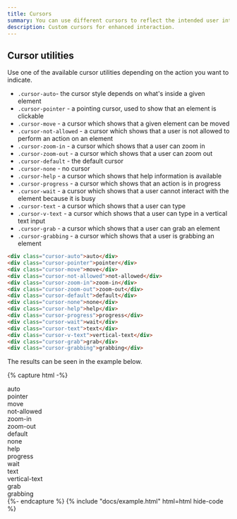 ```yaml
---
title: Cursors
summary: You can use different cursors to reflect the intended user interaction with particular elements of an interface. The cursor will change when a user hovers over a given element to indicate the action which can be performed.
description: Custom cursors for enhanced interaction.
---
```


## Cursor utilities

Use one of the available cursor utilities depending on the action you want to indicate.

- `.cursor-auto`- the cursor style depends on what's inside a given element
- `.cursor-pointer` - a pointing cursor, used to show that an element is clickable
- `.cursor-move` - a cursor which shows that a given element can be moved
- `.cursor-not-allowed` - a cursor which shows that a user is not allowed to perform an action on an element
- `.cursor-zoom-in` - a cursor which shows that a user can zoom in
- `.cursor-zoom-out` - a cursor which shows that a user can zoom out
- `.cursor-default` - the default cursor
- `.cursor-none` - no cursor
- `.cursor-help` - a cursor which shows that help information is available
- `.cursor-progress` - a cursor which shows that an action is in progress
- `.cursor-wait` - a cursor which shows that a user cannot interact with the element because it is busy
- `.cursor-text` - a cursor which shows that a user can type
- `.cursor-v-text` - a cursor which shows that a user can type in a vertical text input
- `.cursor-grab` - a cursor which shows that a user can grab an element
- `.cursor-grabbing` - a cursor which shows that a user is grabbing an element

```html
<div class="cursor-auto">auto</div>
<div class="cursor-pointer">pointer</div>
<div class="cursor-move">move</div>
<div class="cursor-not-allowed">not-allowed</div>
<div class="cursor-zoom-in">zoom-in</div>
<div class="cursor-zoom-out">zoom-out</div>
<div class="cursor-default">default</div>
<div class="cursor-none">none</div>
<div class="cursor-help">help</div>
<div class="cursor-progress">progress</div>
<div class="cursor-wait">wait</div>
<div class="cursor-text">text</div>
<div class="cursor-v-text">vertical-text</div>
<div class="cursor-grab">grab</div>
<div class="cursor-grabbing">grabbing</div>
```

The results can be seen in the example below.

{% capture html -%}
<div class="row g-4 row-cols-4">
	<div><div class="cursor-auto bg-surface-secondary p-3">auto</div></div>
	<div><div class="cursor-pointer bg-surface-secondary p-3">pointer</div></div>
	<div><div class="cursor-move bg-surface-secondary p-3">move</div></div>
	<div><div class="cursor-not-allowed bg-surface-secondary p-3">not-allowed</div></div>
	<div><div class="cursor-zoom-in bg-surface-secondary p-3">zoom-in</div></div>
	<div><div class="cursor-zoom-out bg-surface-secondary p-3">zoom-out</div></div>
	<div><div class="cursor-default bg-surface-secondary p-3">default</div></div>
	<div><div class="cursor-none bg-surface-secondary p-3">none</div></div>
	<div><div class="cursor-help bg-surface-secondary p-3">help</div></div>
	<div><div class="cursor-progress bg-surface-secondary p-3">progress</div></div>
	<div><div class="cursor-wait bg-surface-secondary p-3">wait</div></div>
	<div><div class="cursor-text bg-surface-secondary p-3">text</div></div>
	<div><div class="cursor-v-text bg-surface-secondary p-3">vertical-text</div></div>
	<div><div class="cursor-grab bg-surface-secondary p-3">grab</div></div>
	<div><div class="cursor-grabbing bg-surface-secondary p-3">grabbing</div></div>
</div>
{%- endcapture %}
{% include "docs/example.html" html=html hide-code %}